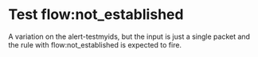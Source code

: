 # Test flow:not_established

A variation on the alert-testmyids, but the input is just a single
packet and the rule with flow:not_established is expected to fire.
